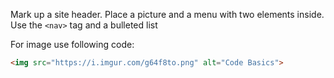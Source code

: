 Mark up a site header. Place a picture and a menu with two elements inside. Use the `<nav>` tag and a bulleted list

For image use following code:

```html
<img src="https://i.imgur.com/g64f8to.png" alt="Code Basics">
```
